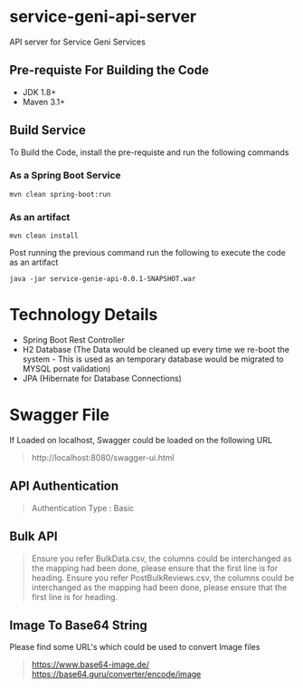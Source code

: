 # service-geni-api-server
API server for Service Geni Services

## Pre-requiste For Building the Code ##
- JDK 1.8+
- Maven 3.1+

## Build Service ##
To Build the Code, install the pre-requiste and run the following commands

### As a Spring Boot Service ###
    mvn clean spring-boot:run

### As an artifact ###
    mvn clean install

Post running the previous command run the following to execute the code as an artifact 

    java -jar service-genie-api-0.0.1-SNAPSHOT.war

# Technology Details #
- Spring Boot Rest Controller
- H2 Database 
(The Data would be cleaned up every time we re-boot the system - This is used as an temporary database would be migrated to MYSQL post validation)
- JPA (Hibernate for Database Connections)

# Swagger File #
If Loaded on localhost, Swagger could be loaded on the following URL
> http://localhost:8080/swagger-ui.html

## API Authentication ##
> Authentication Type : Basic

## Bulk API ##
> Ensure you refer BulkData.csv, the columns could be interchanged as the mapping had been done, please ensure that the first line is for heading.
> Ensure you refer PostBulkReviews.csv, the columns could be interchanged as the mapping had been done, please ensure that the first line is for heading.

## Image To Base64 String ##
Please find some URL's which could be used to convert Image files

> https://www.base64-image.de/
> https://base64.guru/converter/encode/image